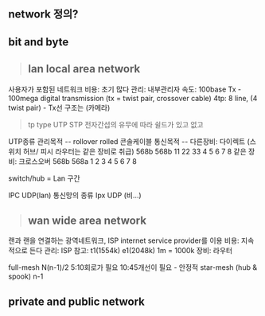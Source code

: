 ## network 정의?
## bit and byte
> ## lan local area network
사용자가 포함된 네트워크
비용: 초기 많다
관리: 내부관리자
속도: 100base Tx - 100mega digital transmission (tx = twist pair, crossover cable)
4tp: 8 line, (4 twist pair) - Tx선 구조는 (카메라)

> tp type
UTP
STP 전자간섭의 유무에 따라 쉴드가 있고 없고

UTP종류
관리목적 -- rollover rolled 콘솔케이블 
통신목적 --
다른장비: 다이렉트 (스위치 허브/ 피시 라우터는 같은 장비로 취급) 568b 568b
11
22
33
4
5
6
7
8
같은 장비: 크로스오버 568b 568a
1
2
3
4
5
6
7
8

switch/hub = Lan 구간


IPC UDP(lan) 통신망의 종류
Ipx
UDP (비...)

> ## wan wide area network
랜과 랜을 연결하는 광역네트워크, ISP internet service provider를 이용
비용: 지속적으로 든다
관리: ISP
참고: t1(1554k) e1(2048k) 1m = 1000k
장비: 라우터

full-mesh N(n-1)/2  5:10회로가 필요  10:45개선이 필요 - 안정적
star-mesh (hub & spook) n-1


## private and public network



